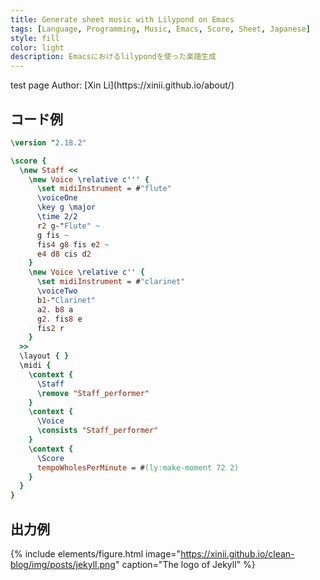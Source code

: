 ```yaml
---
title: Generate sheet music with Lilypond on Emacs
tags: [Language, Programming, Music, Emacs, Score, Sheet, Japanese]
style: fill
color: light
description: Emacsにおけるlilypondを使った楽譜生成
---
```


<meta name="description" content="Emacsにおけるlilypondを使った楽譜生成">
test page
Author: [Xin Li](https://xinii.github.io/about/)

## コード例

```lilypond
\version "2.18.2"

\score {
  \new Staff <<
    \new Voice \relative c''' {
      \set midiInstrument = #"flute"
      \voiceOne
      \key g \major
      \time 2/2
      r2 g-"Flute" ~
      g fis ~
      fis4 g8 fis e2 ~
      e4 d8 cis d2
    }
    \new Voice \relative c'' {
      \set midiInstrument = #"clarinet"
      \voiceTwo
      b1-"Clarinet"
      a2. b8 a
      g2. fis8 e
      fis2 r
    }
  >>
  \layout { }
  \midi {
    \context {
      \Staff
      \remove "Staff_performer"
    }
    \context {
      \Voice
      \consists "Staff_performer"      
    }
    \context {
      \Score
      tempoWholesPerMinute = #(ly:make-moment 72 2)
    }
  }
}
```

## 出力例

{% include elements/figure.html image="https://xinii.github.io/clean-blog/img/posts/jekyll.png" caption="The logo of Jekyll" %}

